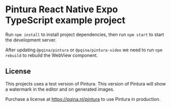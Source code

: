 # Pintura React Native Expo TypeScript example project

Run `npm install` to install project dependencies, then run `npm start` to start the development server.

After updating `@pqina/pintura` or `@pqina/pintura-video` we need to run `npm rebuild` to rebuild the WebView component.

## License

This projects uses a test version of Pintura. This version of Pintura will show a watermark in the editor and on generated images.

Purchase a license at https://pqina.nl/pintura to use Pintura in production.
